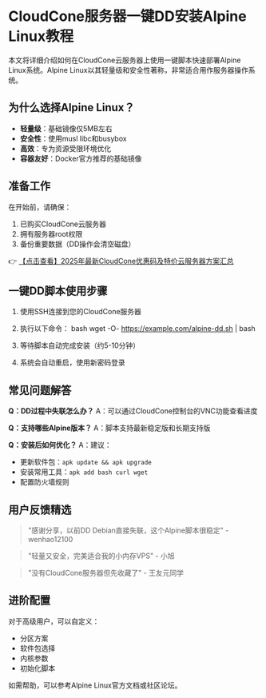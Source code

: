 # CloudCone服务器一键DD安装Alpine Linux教程

本文将详细介绍如何在CloudCone云服务器上使用一键脚本快速部署Alpine Linux系统。Alpine Linux以其轻量级和安全性著称，非常适合用作服务器操作系统。

## 为什么选择Alpine Linux？

- **轻量级**：基础镜像仅5MB左右
- **安全性**：使用musl libc和busybox
- **高效**：专为资源受限环境优化
- **容器友好**：Docker官方推荐的基础镜像

## 准备工作

在开始前，请确保：
1. 已购买CloudCone云服务器
2. 拥有服务器root权限
3. 备份重要数据（DD操作会清空磁盘）

👉 [【点击查看】2025年最新CloudCone优惠码及特价云服务器方案汇总](https://bit.ly/Cloudcone)

## 一键DD脚本使用步骤

1. 使用SSH连接到您的CloudCone服务器
2. 执行以下命令：
   bash
   wget -O- https://example.com/alpine-dd.sh | bash
   
3. 等待脚本自动完成安装（约5-10分钟）
4. 系统会自动重启，使用新密码登录

## 常见问题解答

**Q：DD过程中失联怎么办？**
A：可以通过CloudCone控制台的VNC功能查看进度

**Q：支持哪些Alpine版本？**
A：脚本支持最新稳定版和长期支持版

**Q：安装后如何优化？**
A：建议：
- 更新软件包：`apk update && apk upgrade`
- 安装常用工具：`apk add bash curl wget`
- 配置防火墙规则

## 用户反馈精选

> "感谢分享，以前DD Debian直接失联，这个Alpine脚本很稳定" - wenhao12100

> "轻量又安全，完美适合我的小内存VPS" - 小旭

> "没有CloudCone服务器但先收藏了" - 王友元同学

## 进阶配置

对于高级用户，可以自定义：
- 分区方案
- 软件包选择
- 内核参数
- 初始化脚本

如需帮助，可以参考Alpine Linux官方文档或社区论坛。